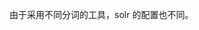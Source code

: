 <!--
 * @Author: Newmann Hu
 * @Date: 2020-08-01 19:18:34
 * @LastEditTime: 2020-08-01 19:21:01
 * @Description:
-->

由于采用不同分词的工具，solr 的配置也不同。
